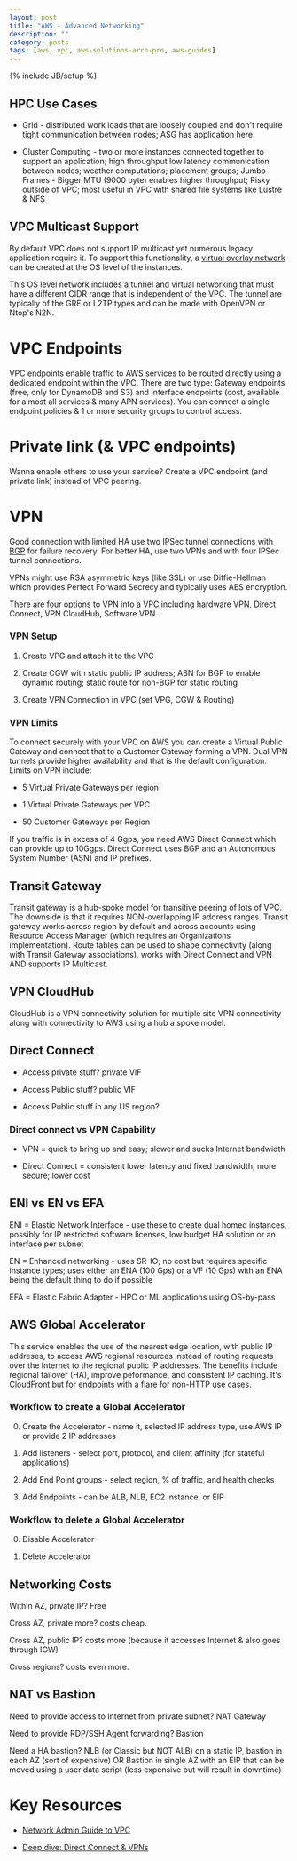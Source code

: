 ```yaml
---
layout: post
title: "AWS - Advanced Networking"
description: ""
category: posts
tags: [aws, vpc, aws-solutions-arch-pro, aws-guides]
---
```

{% include JB/setup %}

## HPC Use Cases

- Grid - distributed work loads that are loosely coupled and don't require tight communication between nodes; ASG has application here

- Cluster Computing - two or more instances connected together to support an application; high throughput low latency communication between nodes; weather computations; placement groups; Jumbo Frames - Bigger MTU (9000 byte) enables higher throughput; Risky outside of VPC; most useful in VPC with shared file systems like Lustre & NFS

## VPC Multicast Support

By default VPC does not support IP multicast yet numerous legacy application require it. To support this functionality, a [virtual overlay network](https://aws.amazon.com/articles/6234671078671125) can be created at the OS level of the instances. 

This OS level network includes a tunnel and virtual networking that must have a different CIDR range that is independent of the VPC. The tunnel are typically of the GRE or L2TP types and can be made with OpenVPN or Ntop's N2N.

# VPC Endpoints

VPC endpoints enable traffic to AWS services to be routed directly using a dedicated endpoint within the VPC. There are two type: Gateway endpoints (free, only for DynamoDB and S3) and Interface endpoints (cost, available for almost all services & many APN services). You can connect a single endpoint policies & 1 or more security groups to control access.

# Private link (& VPC endpoints)

Wanna enable others to use your service? Create a VPC endpoint (and private link) instead of VPC peering.

# VPN

Good connection with limited HA use two IPSec tunnel connections with [BGP](https://en.wikipedia.org/wiki/Border_Gateway_Protocol#Requirements_of_a_router_for_use_of_BGP_for_Internet_and_backbone-of-backbones_purposes) for failure recovery. For better HA, use two VPNs and with four IPSec tunnel connections.

VPNs might use RSA asymmetric keys (like SSL) or use Diffie-Hellman which provides Perfect Forward Secrecy and typically uses AES encryption.

There are four options to VPN into a VPC including hardware VPN, Direct Connect, VPN CloudHub, Software VPN. 

### VPN Setup

1. Create VPG and attach it to the VPC

2. Create CGW with static public IP address; ASN for BGP to enable dynamic routing; static route for non-BGP for static routing

3. Create VPN Connection in VPC (set VPG, CGW & Routing)

### VPN Limits

To connect securely with your VPC on AWS you can create a Virtual Public Gateway and connect that to a Customer Gateway forming a VPN. Dual VPN tunnels provide higher availability and that is the default configuration. Limits on VPN include:

- 5 Virtual Private Gateways per region

- 1 Virtual Private Gateways per VPC

- 50 Customer Gateways per Region

If you traffic is in excess of 4 Ggps, you need AWS Direct Connect which can provide up to 10Ggps. Direct Connect uses BGP and an Autonomous System Number (ASN) and IP prefixes. 

## Transit Gateway
Transit gateway is a hub-spoke model for transitive peering of lots of VPC. The downside is that it requires NON-overlapping IP address ranges. Transit gateway works across region by default and across accounts using Resource Access Manager (which requires an Organizations implementation). Route tables can be used to shape connectivity (along with Transit Gateway associations), works with Direct Connect and VPN AND supports IP Multicast.

## VPN CloudHub

CloudHub is a VPN connectivity solution for multiple site VPN connectivity along with connectivity to AWS using a hub a spoke model.

## Direct Connect

- Access private stuff? private VIF

- Access Public stuff? public VIF

- Access Public stuff in any US region? 

### Direct connect vs VPN Capability

- VPN = quick to bring up and easy; slower and sucks Internet bandwidth

- Direct Connect = consistent lower latency and fixed bandwidth; more secure; lower cost

## ENI vs EN vs EFA

ENI = Elastic Network Interface - use these to create dual homed instances, possibly for IP restricted software licenses, low budget HA solution or an interface per subnet

EN = Enhanced networking - uses SR-IO; no cost but requires specific instance types; uses either an ENA (100 Gps) or a VF (10 Gps) with an ENA being the default thing to do if possible

EFA = Elastic Fabric Adapter - HPC or ML applications using OS-by-pass

## AWS Global Accelerator

This service enables the use of the nearest edge location, with public IP addreses, to access AWS regional resources instead of routing requests over the Internet to the regional public IP addresses. The benefits include regional failover (HA), improve peformance, and consistent IP caching. It's CloudFront but for endpoints with a flare for non-HTTP use cases.

### Workflow to create a Global Accelerator

0. Create the Accelerator - name it, selected IP address type, use AWS IP or provide 2 IP addresses

0. Add listeners - select port, protocol, and client affinity (for stateful applications)

0. Add End Point groups - select region, % of traffic, and health checks

0. Add Endpoints - can be ALB, NLB, EC2 instance, or EIP

### Workflow to delete a Global Accelerator

0. Disable Accelerator

0. Delete Accelerator

## Networking Costs

Within AZ, private IP? Free

Cross AZ, private more? costs cheap.

Cross AZ, public IP? costs more (because it accesses Internet & also goes through IGW)

Cross regions? costs even more.

## NAT vs Bastion

Need to provide access to Internet from private subnet? NAT Gateway

Need to provide RDP/SSH Agent forwarding? Bastion

Need a HA bastion? NLB (or Classic but NOT ALB) on a static IP, bastion in each AZ (sort of expensive) OR Bastion in single AZ with an EIP that can be moved using a user data script (less expensive but will result in downtime)


# Key Resources

- [Network Admin Guide to VPC](http://docs.aws.amazon.com/AmazonVPC/latest/NetworkAdminGuide/Introduction.html)

- [Deep dive: Direct Connect & VPNs](https://www.youtube.com/watch?v=Qep11X1r1QA)

